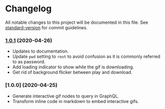 # Changelog

All notable changes to this project will be documented in this file. See [standard-version](https://github.com/conventional-changelog/standard-version) for commit guidelines.

### [1.0.1](https://github.com/cbillowes/gatsby-remark-interactive-gifs/compare/v1.0.0...v1.0.1) (2020-04-26)
* Updates to documentation.
* Update `pwd` setting to `root` to avoid confusion as it is commonly referred to as password.
* Add loading indicator to show while the gif is downloading.
* Get rid of background flicker between play and download.

### [1.0.0] (2020-04-25)

* Generate interactive gif nodes to query in GraphQL.
* Transform inline code in markdown to embed interactive gifs.
